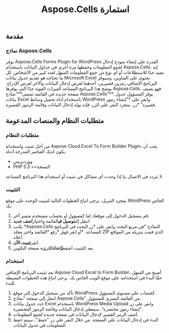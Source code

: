 ﻿---
title: Aspose.Cells استمارة
second_title: Aspose.Cells Cloud Documen
type: docs
url: /ar/aspose-cells-forms/
description: Aspose.Cells تدعم السحابة Excel لإنشاء وتحويل ودمج وتقسيم وحماية وتشغيل الكائن الداخلي وما إلى ذلك
weight: 10
---
## **مقدمة**
### **نماذج Aspose.Cells**
يوفر Aspose.Cells Forms Plugin for WordPress القدرة على إنشاء نموذج إدخال لجمع المعلومات وحفظها مرة أخرى في جداول البيانات باستخدام Aspose.Cells. إنه مفيد جدًا للاستطلاعات أو أي نوع من جمع المعلومات السهل لعدد كبير من الأشخاص. كل ما تحتاجه هو تقديم جدول بيانات Microsoft Excel يحتوي على العناوين، وسيوفر البرنامج الإضافي رمزين قصيرين، أحدهما لغرض إدخال البيانات والآخر لغرض الإدراج. يوضح هذا البرنامج المساعد الميزات القوية جدًا التي يوفرها Aspose.Cells. فهو يضيف صفحة جديدة في القائمة تسمى**"نماذج Aspose.Cells"**. يوفر المسؤول جدول بيانات Excel باستخدام أداة تحميل وسائط WordPress وانقر على \*"إنشاء رموز قصيرة" \*زر. بمجرد النقر على الزر، فإنه يولد إدخال البيانات وقائمة الرموز القصيرة.
## **متطلبات النظام والمنصات المدعومة**
### **متطلبات النظام**
من أجل تثبيت واستخدام Aspose Cloud Excel To Form Builder Plugin، يجب أن يكون لديك العناصر المدرجة أدناه.

- ووردبريس
- PHP النسخة>= 5.3

لا تتردد في الاتصال بنا إذا وجدت أي مشاكل في تثبيت أو استخدام هذا البرنامج المساعد.
### **التثبيت**
بمجرد التنزيل، يرجى اتباع الخطوات التالية لتثبيت الوحدة على موقع WordPress الخاص بك:

1. قم بتسجيل الدخول إلى موقعك إما كمسؤول أو بحساب مستخدم متميز آخر.
1. انتقل إلى**توصيل في**القائمة واختيار**اضف جديد**.
1. يكتب \*Aspose.Cells النماذج \*في مربع البحث وانقر على \*زر البحث في البرنامج المساعد. \*أو انقر فوق \*رفع \*القائمة واختر مجلد ZIP الذي قمت بتنزيله من المواقع أعلاه.
1. انقر**تثبيت الآن**.
1. بعد التثبيت اضغط**إعدادات**لرؤية صفحة التكوين.
### **استخدام**
بعد تثبيت البرنامج الإضافي Aspose Cloud Excel to Form Builder، أصبح من السهل حقًا البدء في استخدامه على موقع الويب الخاص بك. يرجى اتباع هذه الخطوات البسيطة للبدء.

1. تأكد من تسجيل الدخول إلى موقع WordPress كحساب على مستوى المسؤول.
1. انتقل إلى صفحة "نماذج Aspose.Cells" من القائمة اليسرى للمسؤول.
1.  حدد جدول بيانات Excel باستخدام WordPress Media Upload وانقر على زر "إنشاء رموز مختصرة". سيعطي إدخال البيانات وقائمة الرموز المختصرة.
1. أضف الرمز القصير لإدخال البيانات في صفحة جديدة لجمع المعلومات.
1.  البدء في إدخال البيانات على الصفحة. من خلال النقر على زر "حفظ"، سيتم حفظ المعلومات في جدول البيانات.
